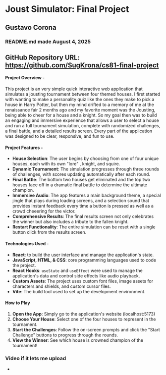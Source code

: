 # Joust Simulator: Final Project

## Gustavo Corona
### README.md made August 4, 2025
## GitHub Repository URL: https://github.com/SugKrona/cs81-final-project


#### Project Overview - 
This project is an very simple quick interactive web application that simulates a jousting tournament between four themed houses. I first started with wanting to make a personality quiz like the ones they make to pick a house in Harry Potter, but then my mind drifted to a memory of me at the renaissance fair 2 months ago and my favorite moment was the Jousting, being able to cheer for a house and a knight. So my goal then was to build an engaging and immersive experience that allows a user to select a house and run a full tournament simulation, complete with randomized challenges, a final battle, and a detailed results screen. Every part of the application was designed to be clear, responsive, and fun to use.

#### Project Features - 
* **House Selection**: The user begins by choosing from one of four unique houses, each with its own "lore" , knight, and squire.
* **Dynamic Tournament**: The simulation progresses through three rounds of challenges, with scores updating automatically after each round.
* **Final Battle**: The bottom two houses get eliminated and the top two houses face off in a dramatic final battle to determine the ultimate champion.
* **Immersive Audio**: The app features a main background theme, a special jingle that plays during loading screens, and a selection sound that provides instant feedback every time a button is pressed as well as a crowd cheeering for the victor.
* **Comprehensive Results**: The final results screen not only celebrates the winner but also includes a tribute to the fallen knight.
* **Restart Functionality**: The entire simulation can be reset with a single button click from the results screen.

#### Technologies Used - 
* **React**: to build the user interface and manage the application's state.
* **JavaScript, HTML, & CSS**: core programming languages used to code the project.
* **React Hooks**: `useState` and `useEffect` were used to manage the application's data and control side effects like audio playback.
* **Custom Assets**: The project uses custom font files, image assets for characters and shields, and custom cursor files.
* **Vite**: The build tool used to set up the development environment.

#### How to Play
1.  **Open the App**: Simply go to the application's website (localhost:5173)
2.  **Choose Your House**: Select one of the four houses to represent in the tournament.
3.  **Start the Challenges**: Follow the on-screen prompts and click the "Start Challenge" buttons to progress through the rounds.
4.  **View the Winner**: See which house is crowned champion of the tournament! 

### Video if it lets me upload
- 